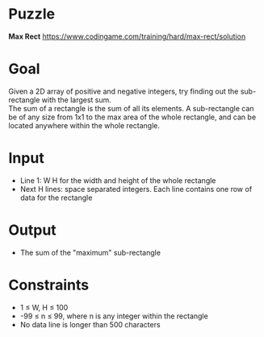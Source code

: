 # Puzzle
**Max Rect** https://www.codingame.com/training/hard/max-rect/solution

# Goal
Given a 2D array of positive and negative integers, try finding out the sub-rectangle with the largest sum.   
The sum of a rectangle is the sum of all its elements. A sub-rectangle can be of any size from 1x1 to the max area of the whole rectangle, and can be located anywhere within the whole rectangle.

# Input
* Line 1: W H for the width and height of the whole rectangle
* Next H lines: space separated integers. Each line contains one row of data for the rectangle

# Output
* The sum of the "maximum" sub-rectangle

# Constraints
* 1 ≤ W, H ≤ 100
* -99 ≤ n ≤ 99, where n is any integer within the rectangle
* No data line is longer than 500 characters
